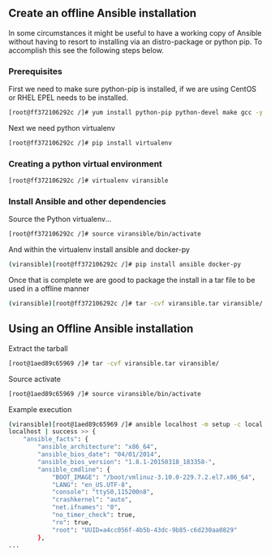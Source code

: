 
## Create an offline Ansible installation

In some circumstances it might be useful to have a working copy of Ansible without having to resort to installing via an distro-package or
python pip.  To accomplish this see the following steps below.


### Prerequisites
First we need to make sure python-pip is installed, if we are using CentOS or RHEL EPEL needs to be installed.
```bash
[root@ff372106292c /]# yum install python-pip python-devel make gcc -y
```

Next we need python virtualenv
```bash
[root@ff372106292c /]# pip install virtualenv
```

### Creating a python virtual environment

```bash
[root@ff372106292c /]# virtualenv viransible
```

### Install Ansible and other dependencies

Source the Python virtualenv...
```bash
[root@ff372106292c /]# source viransible/bin/activate
```
And within the virtualenv install ansible and docker-py
```bash
(viransible)[root@ff372106292c /]# pip install ansible docker-py
```
Once that is complete we are good to package the install in a tar file to be used in a offline manner
```bash
(viransible)[root@ff372106292c /]# tar -cvf viransible.tar viransible/
```

## Using an Offline Ansible installation

Extract the tarball
```bash
[root@1aed89c65969 /]# tar -cvf viransible.tar viransible/
```

Source activate
```bash
[root@1aed89c65969 /]# source viransible/bin/activate
```

Example execution
```bash
(viransible)[root@1aed89c65969 /]# ansible localhost -m setup -c local -i localhost,
localhost | success >> {
    "ansible_facts": {
        "ansible_architecture": "x86_64",
        "ansible_bios_date": "04/01/2014",
        "ansible_bios_version": "1.8.1-20150318_183358-",
        "ansible_cmdline": {
            "BOOT_IMAGE": "/boot/vmlinuz-3.10.0-229.7.2.el7.x86_64",
            "LANG": "en_US.UTF-8",
            "console": "ttyS0,115200n8",
            "crashkernel": "auto",
            "net.ifnames": "0",
            "no_timer_check": true,
            "ro": true,
            "root": "UUID=a4cc056f-4b5b-43dc-9b85-c6d230aa0829"
        },
...
```
